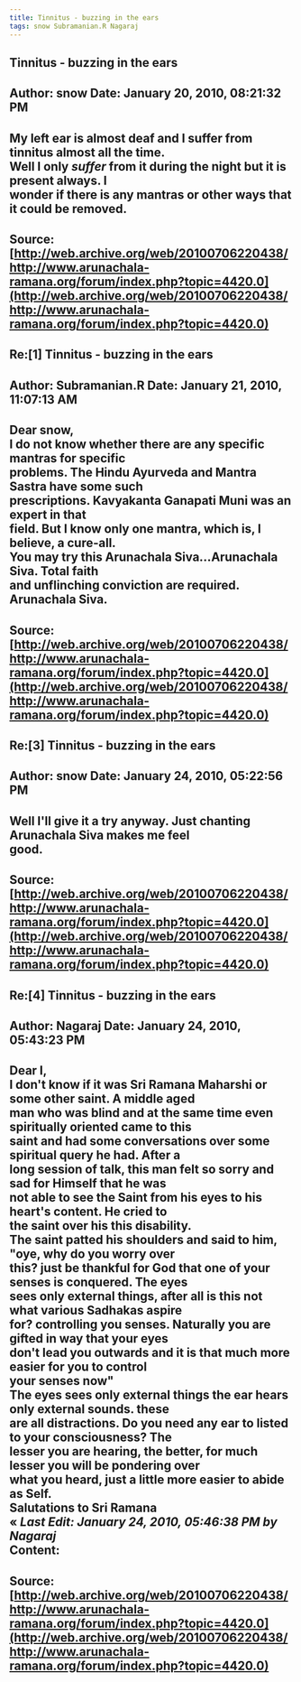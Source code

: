 ```yaml
--- 
title: Tinnitus - buzzing in the ears   
tags: snow Subramanian.R Nagaraj  
---  
```

## Tinnitus - buzzing in the ears  
Author: snow                Date: January 20, 2010, 08:21:32 PM  
---  
My left ear is almost deaf and I suffer from tinnitus almost all the time.  
Well I only _suffer_ from it during the night but it is present always. I  
wonder if there is any mantras or other ways that it could be removed.
 ---  
Source:[http://web.archive.org/web/20100706220438/http://www.arunachala-ramana.org/forum/index.php?topic=4420.0](http://web.archive.org/web/20100706220438/http://www.arunachala-ramana.org/forum/index.php?topic=4420.0)   
---  

## Re:[1] Tinnitus - buzzing in the ears  
Author: Subramanian.R       Date: January 21, 2010, 11:07:13 AM  
---  
Dear snow,   
I do not know whether there are any specific mantras for specific   
problems. The Hindu Ayurveda and Mantra Sastra have some such   
prescriptions. Kavyakanta Ganapati Muni was an expert in that   
field. But I know only one mantra, which is, I believe, a cure-all.   
You may try this Arunachala Siva...Arunachala Siva. Total faith   
and unflinching conviction are required.   
Arunachala Siva.
 ---  
Source:[http://web.archive.org/web/20100706220438/http://www.arunachala-ramana.org/forum/index.php?topic=4420.0](http://web.archive.org/web/20100706220438/http://www.arunachala-ramana.org/forum/index.php?topic=4420.0)   
---  

## Re:[3] Tinnitus - buzzing in the ears  
Author: snow                Date: January 24, 2010, 05:22:56 PM  
---  
Well I'll give it a try anyway. Just chanting Arunachala Siva makes me feel  
good.
 ---  
Source:[http://web.archive.org/web/20100706220438/http://www.arunachala-ramana.org/forum/index.php?topic=4420.0](http://web.archive.org/web/20100706220438/http://www.arunachala-ramana.org/forum/index.php?topic=4420.0)   
---  

## Re:[4] Tinnitus - buzzing in the ears  
Author: Nagaraj             Date: January 24, 2010, 05:43:23 PM  
---  
Dear I,   
I don't know if it was Sri Ramana Maharshi or some other saint. A middle aged  
man who was blind and at the same time even spiritually oriented came to this  
saint and had some conversations over some spiritual query he had. After a  
long session of talk, this man felt so sorry and sad for Himself that he was  
not able to see the Saint from his eyes to his heart's content. He cried to  
the saint over his this disability.   
The saint patted his shoulders and said to him, "oye, why do you worry over  
this? just be thankful for God that one of your senses is conquered. The eyes  
sees only external things, after all is this not what various Sadhakas aspire  
for? controlling you senses. Naturally you are gifted in way that your eyes  
don't lead you outwards and it is that much more easier for you to control  
your senses now"   
The eyes sees only external things the ear hears only external sounds. these  
are all distractions. Do you need any ear to listed to your consciousness? The  
lesser you are hearing, the better, for much lesser you will be pondering over  
what you heard, just a little more easier to abide as Self.   
Salutations to Sri Ramana   
« _Last Edit: January 24, 2010, 05:46:38 PM by Nagaraj_  
Content:
 ---  
Source:[http://web.archive.org/web/20100706220438/http://www.arunachala-ramana.org/forum/index.php?topic=4420.0](http://web.archive.org/web/20100706220438/http://www.arunachala-ramana.org/forum/index.php?topic=4420.0)   
---  

